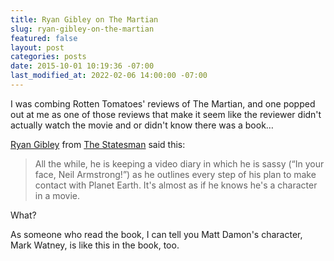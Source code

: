 ```yaml
---
title: Ryan Gibley on The Martian
slug: ryan-gibley-on-the-martian
featured: false
layout: post
categories: posts
date: 2015-10-01 10:19:36 -07:00
last_modified_at: 2022-02-06 14:00:00 -07:00
---
```


I was combing Rotten Tomatoes' reviews of The Martian, and one popped out at me as one of those reviews that make it seem like the reviewer didn't actually watch the movie and or didn't know there was a book…

[Ryan Gibley](http://www.newstatesman.com/culture/film/2015/10/walk-visual-magic-one-few-films-which-3d-justified) from [The Statesman](http://www.newstatesman.com/culture/film/2015/10/walk-visual-magic-one-few-films-which-3d-justified) said this:

> All the while, he is keeping a video diary in which he is sassy (“In your face, Neil Armstrong!”) as he outlines every step of his plan to make contact with Planet Earth. It's almost as if he knows he's a character in a movie.

What?

As someone who read the book, I can tell you Matt Damon's character, Mark Watney, is like this in the book, too.

